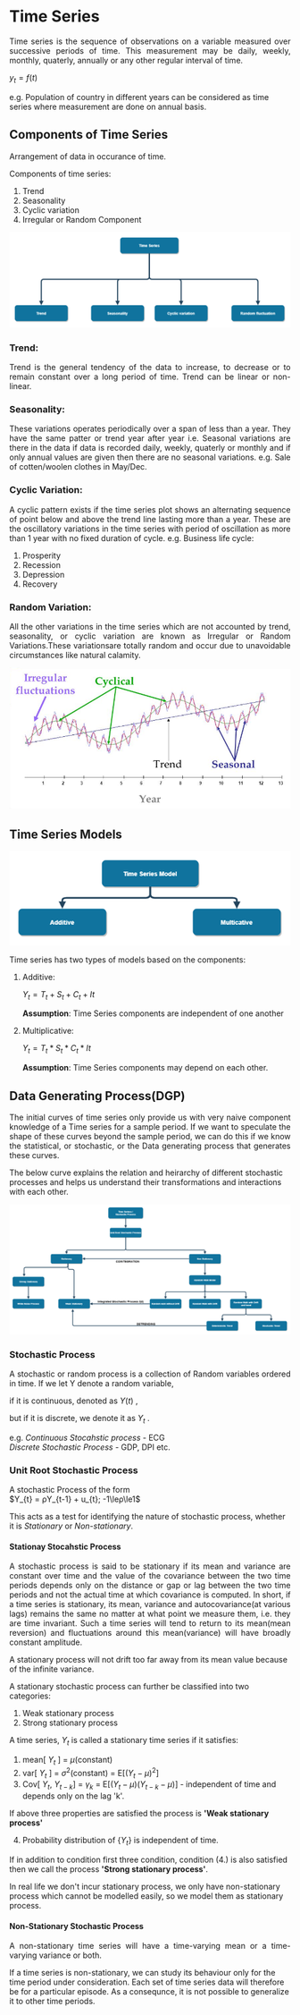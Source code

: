 # Time Series
<p align = 'justify'>
Time series is the sequence of observations on a variable measured over successive periods of time. This measurement may be daily, weekly, monthly, quaterly, annually or any other regular interval of time.
 
$y_{t} = f(t)$ 

e.g. Population of country in different years can be considered as time series where measurement are done on annual basis.
</p>

## Components of Time Series
<p align= 'justify'>
Arrangement of data in occurance of time.

Components of time series:
1.   Trend
2.   Seasonality
3.   Cyclic variation
4.   Irregular or Random Component

![Components](/Images/Components.png)
</p>

### Trend:
<p align='justify'>
Trend is the general tendency of the data to increase, to decrease or  to remain constant over a long period of time. Trend can be linear or non-linear.
</p>

### Seasonality:
<p align='justify'>
These variations operates periodically over a span of less than a year. They have the same patter or trend year after year i.e. Seasonal variations are there in the data if data is recorded daily, weekly, quaterly or monthly and if only annual values are given then there are no seasonal variations. e.g. Sale of cotten/woolen clothes in May/Dec.
</p>

### Cyclic Variation:
<p align='justify'>
A cyclic pattern exists if the time series plot shows an alternating sequence of point below and above the trend line lasting more than a year.
These are the oscillatory variations in the time series with period of oscillation as more than 1 year with no fixed duration of cycle.
e.g. Business life cycle:

1.   Prosperity
2.   Recession
3.   Depression
4.   Recovery
</p>

### Random Variation:
<p align='justify'>
All the other variations in the time series which are not accounted by trend, seasonality, or cyclic variation are known as Irregular or Random Variations.These variationsare totally random and occur due to unavoidable circumstances like natural calamity.

![components diagram](Images/Component%20of%20time%20series.png)
</p>

## Time Series Models
<p align='justify'>

![Component Model](Images/Time%20Series%20Models.png)

Time series has two types of models based on the components:


1. Additive:
   
    $Y_{t} = T_{t} + S_{t} + C_{t} + I{t}$

    **Assumption**: Time Series components are independent of one another

2. Multiplicative:

    $Y_{t} = T_{t}*S_{t}*C_{t}*I{t}$

    **Assumption**: Time Series components may depend on each other. 

</p>

## Data Generating Process(DGP)
<p align='justify'>
The initial curves of time series only provide us with very naive component knowledge of a Time series for a sample period. If we want to speculate the shape of these curves beyond the sample period, we can do this if we know the statistical, or stochastic, or the Data generating process that generates these curves.

The below curve explains the relation and heirarchy of different stochastic processes and helps us understand their transformations and interactions with each other.

![DGP](\Images/Stochastic%20Process.png)
</p>

### Stochastic Process
<p align='justify'>
A stochastic or random process is a collection of Random variables ordered in time. If we let Y denote a random variable, <br/>

if it is continuous, denoted as $Y(t)$ , 
<br/>

but if it is discrete, we denote it as $Y_{t}$ .

e.g. *Continuous Stocahstic process* - ECG <br/>
*Discrete Stochastic Process* - GDP, DPI etc.

### Unit Root Stochastic Process
A stochastic Process of the form <br/>
$Y_{t} = ρY_{t-1} + u_{t};  -1\leρ\le1$ 

This acts as a test for identifying the nature of stochastic process, whether it is *Stationary* or *Non-stationary*.
</p>

#### Stationay Stocahstic Process
<p align='justify'>
A stochastic process is said to be stationary if its mean and variance are constant over time and the value of the covariance between the two time periods depends only on the distance or gap or lag between the two time periods and not the actual time at which covariance is computed.
In short, if a time series is stationary, its mean, variance and autocovariance(at various lags) remains the same no matter at what point we measure them, i.e. they are time invariant. Such a time series will tend to return to its mean(mean reversion) and fluctuations around this mean(variance) will have broadly constant amplitude.

A stationary process will not drift too far away from its mean value because of the infinite variance.

A stationary stochastic process can further be classified into two categories:
    
1. Weak stationary process
2. Strong stationary process 

A time series, $Y_{t}$ is called a stationary time series if it satisfies:

   1. mean[ $Y_{t}$ ] = $\mu$(constant)
   2. var[ $Y_{t}$ ] = $\sigma^2$(constant) = E[$(Y_{t} - \mu)^2$]   
   3. Cov[ $Y_{t}$, $Y_{t-k}$] = $\gamma_{k}$ = E[($Y_{t} - \mu$)($Y_{t-k} - \mu$)] - independent of time and depends only on the lag 'k'.

If above three properties are satisfied the process is **'Weak stationary process'**

   4. Probability distribution of {$Y_{t}$}  is independent of time.

If in addition to condition first three condition, condition (4.) is also satisfied then we call the process **'Strong stationary process'**.

In real life we don't incur stationary process, we only have non-stationary process which cannot be modelled easily, so we model them as stationary process.

</p>

#### Non-Stationary Stochastic Process
<p align='justify'>
A non-stationary time series will have a time-varying mean or a time-varying variance or both.

If a time series is non-stationary, we can study its behaviour only for the time period under consideration. Each set of time series data will therefore be for a particular episode. As a consequnce, it is not possible to generalize it to other time periods.
</p>
